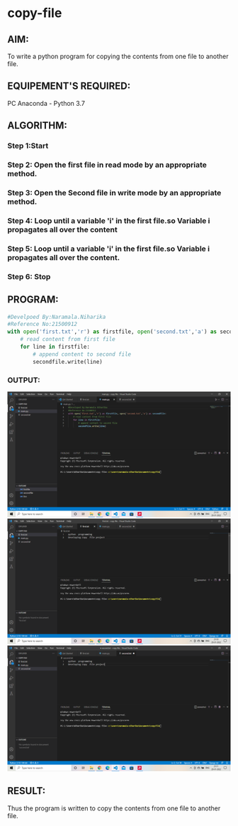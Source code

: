 # copy-file
## AIM:
To write a python program for copying the contents from one file to another file.
## EQUIPEMENT'S REQUIRED: 
PC
Anaconda - Python 3.7
## ALGORITHM: 
### Step 1:Start

### Step 2: Open the first file in read mode by an appropriate method.
 
### Step 3: Open the Second file in write mode by an appropriate method.

### Step 4:  Loop until a variable 'i' in the first file.so Variable i propagates all over the content

### Step 5: Loop until a variable 'i' in the first file.so Variable i propagates all over the content.

### Step 6: Stop

## PROGRAM:

```python
#Develpoed By:Naramala.Niharika
#Reference No:21500912
with open('first.txt','r') as firstfile, open('second.txt','a') as secondfile:
    # read content from first file
    for line in firstfile:
        # append content to second file
        secondfile.write(line)
```
### OUTPUT:
![output](https://github.com/naramala-niharika/copy-file/blob/main/Screenshot%20(94).png?raw=true)
![output](https://github.com/naramala-niharika/copy-file/blob/main/Screenshot%20(95).png?raw=true)
![output](https://github.com/naramala-niharika/copy-file/blob/main/Screenshot%20(96).png?raw=true)


## RESULT:
Thus the program is written to copy the contents from one file to another file.